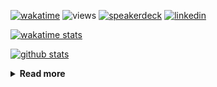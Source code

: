[![wakatime](https://wakatime.com/badge/user/ddf27f94-292a-4343-b7eb-1143a4c6cf87.svg)](https://wakatime.com/@ddf27f94-292a-4343-b7eb-1143a4c6cf87)
![views](https://komarev.com/ghpvc/?username=chck&color=blueviolet)
[![speakerdeck](https://img.shields.io/badge/Speaker_Deck-chck-8a2be2?style=flat-square&logo=speaker-deck)](https://speakerdeck.com/chck)
[![linkedin](https://img.shields.io/badge/LinkedIn-chck-8a2be2?style=flat-square&logo=linkedin)](https://www.linkedin.com/in/chck/)

[![wakatime stats](https://github-readme-stats-nine-umber-51.vercel.app/api/wakatime?username=chck&layout=compact&count_private=true&hide_title=true&hide=Other&theme=buefy&langs_count=14)](https://wakatime.com/@chck?rank=me)

[![github stats](https://github-readme-stats-nine-umber-51.vercel.app/api?username=chck&count_private=true&show_icons=true&hide_title=true&theme=buefy)](https://github.com/anuraghazra/github-readme-stats)

<details>
  <summary><b>Read more</b></summary>
  <br>

  <!--START_SECTION:waka-->
**🐱 My GitHub Data** 

> 📦 147.3 kB Used in GitHub's Storage 
 > 
> 🏆 871 Contributions in the Year 2025
 > 
> 💼 Opted to Hire
 > 
> 📜 133 Public Repositories 
 > 
> 🔑 24 Private Repositories 
 > 
**I'm an Early 🐤** 

```text
🌞 Morning                2023 commits        █████░░░░░░░░░░░░░░░░░░░░   20.22 % 
🌆 Daytime                2998 commits        ███████░░░░░░░░░░░░░░░░░░   29.97 % 
🌃 Evening                2631 commits        ███████░░░░░░░░░░░░░░░░░░   26.30 % 
🌙 Night                  2352 commits        ██████░░░░░░░░░░░░░░░░░░░   23.51 % 
```
📅 **I'm Most Productive on Thursday** 

```text
Monday                   1599 commits        ████░░░░░░░░░░░░░░░░░░░░░   15.98 % 
Tuesday                  1779 commits        ████░░░░░░░░░░░░░░░░░░░░░   17.78 % 
Wednesday                1976 commits        █████░░░░░░░░░░░░░░░░░░░░   19.75 % 
Thursday                 2148 commits        █████░░░░░░░░░░░░░░░░░░░░   21.47 % 
Friday                   1151 commits        ███░░░░░░░░░░░░░░░░░░░░░░   11.51 % 
Saturday                 593 commits         █░░░░░░░░░░░░░░░░░░░░░░░░   05.93 % 
Sunday                   758 commits         ██░░░░░░░░░░░░░░░░░░░░░░░   07.58 % 
```


📊 **This Week I Spent My Time On** 

```text
💬 Programming Languages: 
Other                    11 hrs 55 mins      ██████████████░░░░░░░░░░░   56.64 % 
Rust                     4 hrs 20 mins       █████░░░░░░░░░░░░░░░░░░░░   20.63 % 
Markdown                 2 hrs 49 mins       ███░░░░░░░░░░░░░░░░░░░░░░   13.45 % 
Dockerfile               56 mins             █░░░░░░░░░░░░░░░░░░░░░░░░   04.51 % 
TOML                     46 mins             █░░░░░░░░░░░░░░░░░░░░░░░░   03.68 % 

🔥 Editors: 
Chrome                   14 hrs              █████████████████░░░░░░░░   66.53 % 
RustRover                4 hrs 41 mins       ██████░░░░░░░░░░░░░░░░░░░   22.24 % 
Obsidian                 2 hrs 9 mins        ███░░░░░░░░░░░░░░░░░░░░░░   10.28 % 
Neovim                   12 mins             ░░░░░░░░░░░░░░░░░░░░░░░░░   00.95 % 
```

**I Mostly Code in Python** 

```text
Python                   48 repos            █████████░░░░░░░░░░░░░░░░   34.04 % 
Jupyter Notebook         19 repos            ███░░░░░░░░░░░░░░░░░░░░░░   13.48 % 
Ruby                     11 repos            ██░░░░░░░░░░░░░░░░░░░░░░░   07.80 % 
TypeScript               7 repos             █░░░░░░░░░░░░░░░░░░░░░░░░   04.96 % 
HCL                      5 repos             █░░░░░░░░░░░░░░░░░░░░░░░░   03.55 % 
```



**Timeline**

![Lines of Code chart](https://raw.githubusercontent.com/chck/chck/main/assets/bar_graph.png)


 Last Updated on 2025-10-18 01:58 UTC
<!--END_SECTION:waka-->
</details>

